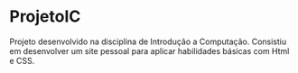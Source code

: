 # ProjetoIC
Projeto desenvolvido na disciplina de Introdução a Computação. Consistiu em desenvolver um site pessoal para aplicar habilidades básicas
com Html e CSS.
